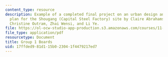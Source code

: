 ```yaml
---
content_type: resource
description: Example of a completed final project on an urban design and development
  plan for the Shougang (Capital Steel Factory) site by Claire Abrahamse, Josh Fiala,
  Christine Outram, Zhai Wensi, and Li Ye.
file: https://ol-ocw-studio-app-production.s3.amazonaws.com/courses/11-307-beijing-urban-design-studio-summer-2008/17ffded981d115b023041f4479217ed7_group1_boards.pdf
file_type: application/pdf
resourcetype: Document
title: Group 1 Boards
uid: 17ffded9-81d1-15b0-2304-1f4479217ed7
---
```


